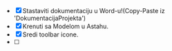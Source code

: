 - [x] Stastaviti dokumentaciju u Word-u!(Copy-Paste iz 'DokumentacijaProjekta')
- [x]  Krenuti sa Modelom u Astahu.
- [x]  Sredi toolbar icone.
- [ ] 